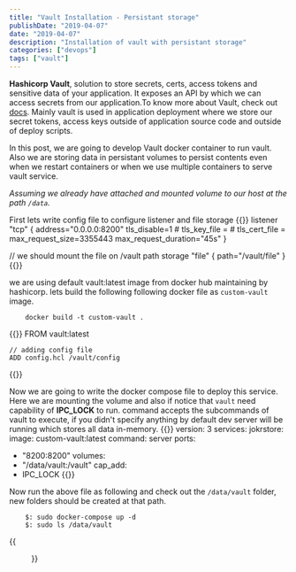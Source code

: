 ```yaml
---
title: "Vault Installation - Persistant storage"
publishDate: "2019-04-07"
date: "2019-04-07"
description: "Installation of vault with persistant storage"
categories: ["devops"]
tags: ["vault"]
---
```


**Hashicorp Vault**, solution to store secrets, certs, access tokens and sensitive data of your application. It exposes an API by which we can access secrets from our application.To know more about Vault, check out [docs](https://vaultproject.org/docs). Mainly vault is used in application deployment where we store our secret tokens, access keys outside of application source code and outside of deploy scripts.

In this post, we are going to develop Vault docker container to run vault. Also we are storing data in persistant volumes to persist contents even when we restart containers or when we use multiple containers to serve vault service.

_Assuming we already have attached and mounted volume to our host at the path `/data`._

First lets write config file to configure listener and file storage
{{<highlight hcl>}}
listener "tcp"  {
	address="0.0.0.0:8200"
	tls_disable=1
	# tls_key_file =
	# tls_cert_file =  
	max_request_size=3355443
	max_request_duration="45s"
}

// we should mount the file on /vault path
storage "file" {
	path="/vault/file"
}
{{</highlight>}}

we are using default vault:latest image from docker hub maintaining by hashicorp.
lets build the following following docker file as `custom-vault` image.

```
	docker build -t custom-vault .
```
{{<highlight docker>}}
	FROM vault:latest
	
	// adding config file
	ADD config.hcl /vault/config
{{</highlight>}}

Now we are going to write the docker compose file to deploy this service. Here we are mounting the volume and also if notice that `vault` need capability of **IPC_LOCK** to run. command accepts the subcommands of vault to execute, if you didn't specify anything by default dev server will be running which stores all data in-memory.
{{<highlight yaml>}}
version: 3
services:
 jokrstore:
  image: custom-vault:latest
  command: server
  ports:
  - "8200:8200"
  volumes:
  - "/data/vault:/vault"
  cap_add:
  - IPC_LOCK
{{</highlight>}}

Now run the above file as following and check out the `/data/vault` folder, new folders should be created at that path.

```
	$: sudo docker-compose up -d
	$: sudo ls /data/vault
```
{{<figure class="image-holder" src="/images/vault_dir.png" alt="vault directory contents">}}
